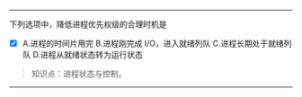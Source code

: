 ---
下列选项中，降低进程优先权级的合理时机是
- [x] A.进程的时间片用完 B.进程刚完成 I/O，进入就绪列队 C.进程长期处于就绪列队 D.进程从就绪状态转为运行状态

> 知识点：进程状态与控制。

---